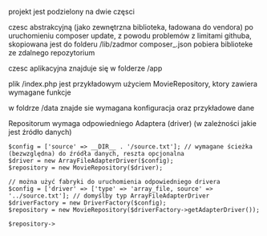 projekt jest podzielony na dwie częsci

czesc abstrakcyjną (jako zewnętrzna biblioteka, ładowana do vendora) po uruchomieniu composer update,
z powodu problemów z limitami githuba, skopiowana jest do folderu  /lib/zadmor
composer_.json pobiera biblioteke ze zdalnego repozytorium

czesc aplikacyjna znajduje się w folderze /app

plik /index.php jest przykładowym użyciem MovieRepository, ktory zawiera wymagane funkcje

w foldrze /data znajde sie wymagana konfiguracja oraz przykładowe dane

Repositorum wymaga odpowiedniego Adaptera (driver) (w zależności jakie jest źródło danych)

````
$config = ['source' => __DIR__ . '/source.txt']; // wymagane ścieżka (bezwzględna) do źródła danych, reszta opcjonalna
$driver = new ArrayFileAdapterDriver($config);
$repository = new MovieRepository($driver);

// można użyć fabryki do uruchomienia odpowiedniego drivera
$config = ['driver' => ['type' => 'array_file, source' => '../source.txt']; // domyślby typ ArrayFileAdapterDriver
$driverFactory = new DriverFactory($config);
$repository = new MovieRepository($driverFactory->getAdapterDriver());

$repository->
````